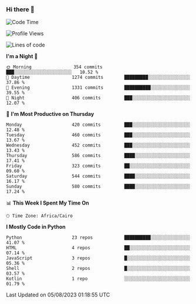 ### Hi there 👋

<!--
**AMR-KELEG/AMR-KELEG** is a ✨ _special_ ✨ repository because its `README.md` (this file) appears on your GitHub profile.

Here are some ideas to get you started:

- 🔭 I’m currently working on ...
- 🌱 I’m currently learning ...
- 👯 I’m looking to collaborate on ...
- 🤔 I’m looking for help with ...
- 💬 Ask me about ...
- 📫 How to reach me: ...
- 😄 Pronouns: ...
- ⚡ Fun fact: ...
-->

<!--START_SECTION:waka-->
![Code Time](http://img.shields.io/badge/Code%20Time-0%20secs-blue)

![Profile Views](http://img.shields.io/badge/Profile%20Views-0-blue)

![Lines of code](https://img.shields.io/badge/From%20Hello%20World%20I%27ve%20Written-20.6%20million%20lines%20of%20code-blue)

**I'm a Night 🦉** 

```text
🌞 Morning                354 commits         ███░░░░░░░░░░░░░░░░░░░░░░   10.52 % 
🌆 Daytime                1274 commits        █████████░░░░░░░░░░░░░░░░   37.86 % 
🌃 Evening                1331 commits        ██████████░░░░░░░░░░░░░░░   39.55 % 
🌙 Night                  406 commits         ███░░░░░░░░░░░░░░░░░░░░░░   12.07 % 
```
📅 **I'm Most Productive on Thursday** 

```text
Monday                   420 commits         ███░░░░░░░░░░░░░░░░░░░░░░   12.48 % 
Tuesday                  460 commits         ███░░░░░░░░░░░░░░░░░░░░░░   13.67 % 
Wednesday                452 commits         ███░░░░░░░░░░░░░░░░░░░░░░   13.43 % 
Thursday                 586 commits         ████░░░░░░░░░░░░░░░░░░░░░   17.41 % 
Friday                   323 commits         ██░░░░░░░░░░░░░░░░░░░░░░░   09.60 % 
Saturday                 544 commits         ████░░░░░░░░░░░░░░░░░░░░░   16.17 % 
Sunday                   580 commits         ████░░░░░░░░░░░░░░░░░░░░░   17.24 % 
```


📊 **This Week I Spent My Time On** 

```text
🕑︎ Time Zone: Africa/Cairo
```

**I Mostly Code in Python** 

```text
Python                   23 repos            ██████████░░░░░░░░░░░░░░░   41.07 % 
HTML                     4 repos             ██░░░░░░░░░░░░░░░░░░░░░░░   07.14 % 
JavaScript               3 repos             █░░░░░░░░░░░░░░░░░░░░░░░░   05.36 % 
Shell                    2 repos             █░░░░░░░░░░░░░░░░░░░░░░░░   03.57 % 
Kotlin                   1 repo              ░░░░░░░░░░░░░░░░░░░░░░░░░   01.79 % 
```




 Last Updated on 05/08/2023 01:18:55 UTC
<!--END_SECTION:waka-->
